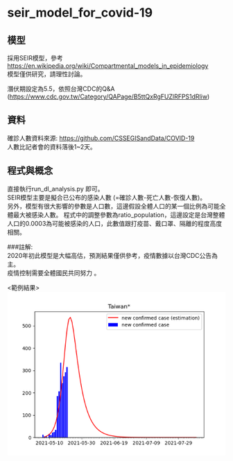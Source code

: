 # seir_model_for_covid-19

## 模型
採用SEIR模型，參考 https://en.wikipedia.org/wiki/Compartmental_models_in_epidemiology   
模型僅供研究，請理性討論。

潛伏期設定為5.5，依照台灣CDC的Q&A (https://www.cdc.gov.tw/Category/QAPage/B5ttQxRgFUZlRFPS1dRliw)  

## 資料
確診人數資料來源: https://github.com/CSSEGISandData/COVID-19  
人數比記者會的資料落後1~2天。

## 程式與概念 
直接執行run_dl_analysis.py 即可。  
SEIR模型主要是擬合已公布的感染人數 (=確診人數-死亡人數-恢復人數)。   
另外，模型有很大影響的參數是人口數，這邊假設全體人口的某一個比例為可能全體最大被感染人數。
程式中的調整參數為ratio_population，這邊設定是台灣整體人口的0.0003為可能被感染的人口，此數值跟打疫苗、戴口罩、隔離的程度高度相關。   


###註解:  
2020年初此模型是大幅高估，預測結果僅供參考，疫情數據以台灣CDC公告為主。  
疫情控制需要全體國民共同努力  。 

<範例結果>    
![image](https://github.com/andrewwang7/seir_model_for_covid-19/blob/master/~result/Taiwan.png)
